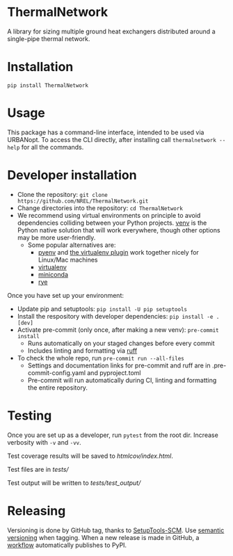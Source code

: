 # ThermalNetwork

A library for sizing multiple ground heat exchangers distributed around a single-pipe thermal network.

# Installation

`pip install ThermalNetwork`

# Usage

This package has a command-line interface, intended to be used via URBANopt. To access the CLI directly, after installing call `thermalnetwork --help` for all the commands.

# Developer installation

- Clone the repository: `git clone https://github.com/NREL/ThermalNetwork.git`
- Change directories into the repository: `cd ThermalNetwork`
- We recommend using virtual environments on principle to avoid dependencies colliding between your Python projects. [venv](https://docs.python.org/3/library/venv.html) is the Python native solution that will work everywhere, though other options may be more user-friendly.
    - Some popular alternatives are:
        - [pyenv](https://github.com/pyenv/pyenv) and [the virtualenv plugin](https://github.com/pyenv/pyenv-virtualenv) work together nicely for Linux/Mac machines
        - [virtualenv](https://virtualenv.pypa.io/en/latest/)
        - [miniconda](https://docs.conda.io/projects/miniconda/en/latest/)
        - [rye](https://rye-up.com/)

Once you have set up your environment:
- Update pip and setuptools: `pip install -U pip setuptools`
- Install the respository with developer dependencies: `pip install -e .[dev]`
- Activate pre-commit (only once, after making a new venv): `pre-commit install`
    - Runs automatically on your staged changes before every commit
    - Includes linting and formatting via [ruff](https://docs.astral.sh/ruff/)
- To check the whole repo, run `pre-commit run --all-files`
    - Settings and documentation links for pre-commit and ruff are in .pre-commit-config.yaml and pyproject.toml
    - Pre-commit will run automatically during CI, linting and formatting the entire repository.

# Testing

Once you are set up as a developer, run `pytest` from the root dir. Increase verbosity with `-v` and `-vv`.

Test coverage results will be saved to _htmlcov/index.html_.

Test files are in _tests/_

Test output will be written to _tests/test_output/_

# Releasing

Versioning is done by GitHub tag, thanks to [SetupTools-SCM](https://setuptools-scm.readthedocs.io/en/latest/). Use [semantic versioning](https://semver.org/) when tagging. When a new release is made in GitHub, a [workflow](https://github.com/marketplace/actions/pypi-publish) automatically publishes to PyPI.
